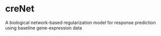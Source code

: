# creNet
A biological network-based regularization model for response prediction using baseline gene-expression data
